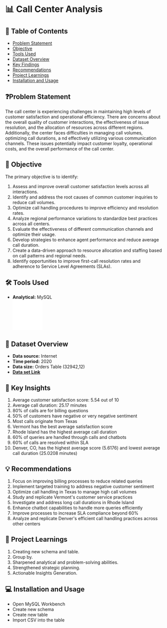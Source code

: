 # 📊 Call Center Analysis

## 📕 Table of Contents
- [Problem Statement](#-problem-statement)
- [Objective](#-objective)
- [Tools Used](#%EF%B8%8F-tools-used)
- [Dataset Overview](#-dataset-overview)
- [Key Findings](#-key-findings)
- [Recommendations](#-recommendations)
- [Project Learnings](#-project-learnings)
- [Installation and Usage](#-installation-and-usage)

## ❓Problem Statement
The call center is experiencing challenges in maintaining high levels of customer satisfaction and operational efficiency. There are concerns about the overall quality of customer interactions, 
the effectiveness of issue resolution, and the allocation of resources across different regions. Additionally, the center faces difficulties in managing call volumes, optimizing call durations, a
nd effectively utilizing various communication channels. These issues potentially impact customer loyalty, operational costs, and the overall performance of the call center.

## 🎯 Objective
The primary objective is to identify:
1. Assess and improve overall customer satisfaction levels across all interactions.
2. Identify and address the root causes of common customer inquiries to reduce call volumes.
3. Optimize call handling procedures to improve efficiency and resolution rates.
4. Analyze regional performance variations to standardize best practices across all centers.
5. Evaluate the effectiveness of different communication channels and optimize their usage.
6. Develop strategies to enhance agent performance and reduce average call duration.
7. Create a data-driven approach to resource allocation and staffing based on call patterns and regional needs.
8. Identify opportunities to improve first-call resolution rates and adherence to Service Level Agreements (SLAs).

## 🛠️ Tools Used
- **Analytical:**  MySQL\
  <img width="96" height="96" src="https://github.com/amanat-mahmud/useful_icons/blob/main/icons8-mysql-96.png" alt="mysql-logo"/>

## 📅 Dataset Overview
- **Data source:** Internet
- **Time period:** 2020
- **Data size:** Orders Table (32942,12)
- [**Data set Link**](https://github.com/amanat-mahmud/call_center_analysis/blob/main/Call%20Center.csv)

## 🔎 Key Insights
1. Average customer satisfaction score: 5.54 out of 10
2. Average call duration: 25.17 minutes
3. 80% of calls are for billing questions
4. 50% of customers have negative or very negative sentiment
5. Most calls originate from Texas
6. Vermont has the best average satisfaction score
7. Rhode Island has the highest average call duration
8. 60% of queries are handled through calls and chatbots
9. 60% of calls are resolved within SLA
10. Denver, CO, has the highest average score (5.6176) and lowest average call duration (25.0208 minutes)

## 💡 Recommendations
1. Focus on improving billing processes to reduce related queries
2. Implement targeted training to address negative customer sentiment
3. Optimize call handling in Texas to manage high call volumes
4. Study and replicate Vermont's customer service practices
5. Investigate and address long call durations in Rhode Island
6. Enhance chatbot capabilities to handle more queries efficiently
7. Improve processes to increase SLA compliance beyond 60%
8. Analyze and replicate Denver's efficient call handling practices across other centers

## 🧠 Project Learnings
1. Creating new schema and table.
2. Group by.
3. Sharpened analytical and problem-solving abilities.
4. Strengthened strategic planning.
5.  Actionable Insights Generation.

## 💻 Installation and Usage
- Open MySQL Workbench
- Create new schema
- Create new table
- Import CSV into the table
